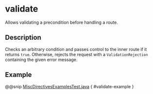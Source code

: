# validate

Allows validating a precondition before handling a route.

## Description

Checks an arbitrary condition and passes control to the inner route if it returns `true`.
Otherwise, rejects the request with a `ValidationRejection` containing the given error message.

## Example

@@snip [MiscDirectivesExamplesTest.java]($test$/java/docs/http/javadsl/server/directives/MiscDirectivesExamplesTest.java) { #validate-example }